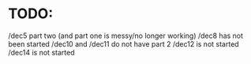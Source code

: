 

# TODO: 
/dec5 part two (and part one is messy/no longer working)
/dec8 has not been started
/dec10 and /dec11 do not have part 2
/dec12 is not started
/dec14 is not started
